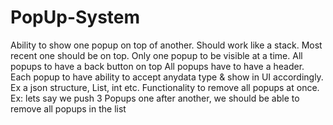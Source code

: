 # PopUp-System
Ability to show one popup on top of another. Should work like a stack. Most recent one should be on top. Only one popup to be visible at a time. 
All popups to have a back button on top All popups have to have a header.
Each popup to have ability to accept anydata type &amp; show in UI accordingly. Ex a json structure, List, int etc.
Functionality to remove all popups at once. Ex: lets say we push 3 Popups one after another, we should be able to remove all popups in the list
